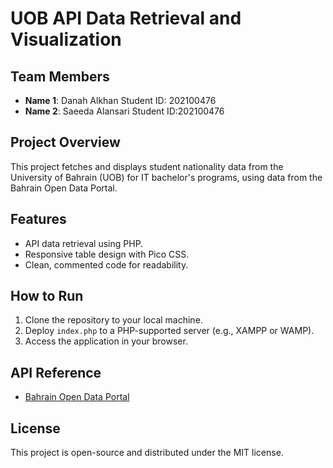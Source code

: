 # UOB API Data Retrieval and Visualization

## Team Members
- **Name 1**: Danah Alkhan Student ID: 202100476
- **Name 2**: Saeeda Alansari Student ID:202100476 

## Project Overview
This project fetches and displays student nationality data from the University of Bahrain (UOB) for IT bachelor's programs, using data from the Bahrain Open Data Portal.

## Features
- API data retrieval using PHP.
- Responsive table design with Pico CSS.
- Clean, commented code for readability.

## How to Run
1. Clone the repository to your local machine.
2. Deploy `index.php` to a PHP-supported server (e.g., XAMPP or WAMP).
3. Access the application in your browser.

## API Reference
- [Bahrain Open Data Portal](https://data.gov.bh/)

## License
This project is open-source and distributed under the MIT license.
